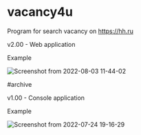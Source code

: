 # vacancy4u
Program for search vacancy on https://hh.ru 

v2.00 - Web application 

Example

![Screenshot from 2022-08-03 11-44-02](https://user-images.githubusercontent.com/107134912/182566106-ecb21dd1-c0c8-4b82-8711-316e2e819dd8.png)


#archive

v1.00 - Console application

Example

![Screenshot from 2022-07-24 19-16-29](https://user-images.githubusercontent.com/107134912/180657869-ff90325d-560a-4434-b221-11455682377f.png)




